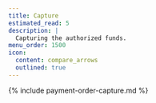 ```yaml
---
title: Capture
estimated_read: 5
description: |
  Capturing the authorized funds.
menu_order: 1500
icon:
  content: compare_arrows
  outlined: true
---
```


{% include payment-order-capture.md %}
